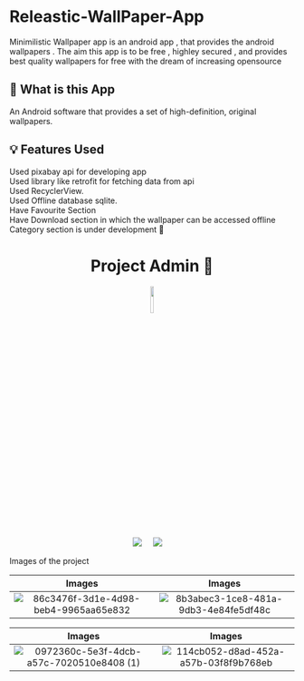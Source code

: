 # Releastic-WallPaper-App
Minimilistic Wallpaper app is an android app , that provides the android wallpapers . The aim this app is to be free , highley secured , and provides best quality wallpapers for free with the dream of increasing opensource

 ## 🧐 What is this App
An Android software that provides a set of high-definition, original wallpapers.

## 💡 Features Used

Used pixabay api for developing app <br />
Used library like retrofit for fetching data from api<br />
Used RecyclerView.<br />
Used Offline database sqlite.<br />
Have Favourite Section <br/>
Have Download section in which the wallpaper can be accessed offline<br/>
Category section is under development 🔧<br/>
<h1 align=center> Project Admin  🤵 </h1>

  <p align="center">
  <a href="https://github.com/dhruvpatidar359"><img src=https://avatars.githubusercontent.com/u/103873587?s=400&u=9b16214102d6526ad67a2e9d3f24621fce4ebb04&v=4 width="11%" /></a>

  <p align="center">
  <a target="_blank" href="https://www.linkedin.com/in/dhruv-patidar-5b7774226/"><img src="https://img.shields.io/badge/linkedin-%230077B5.svg?&style=for-the-badge&logo=linkedin&logoColor=white" /></a>&nbsp;&nbsp;&nbsp;&nbsp;
  <a href="https://www.instagram.com/dhruvpatidar359/"><img src="https://img.shields.io/badge/instagram-%23D14836.svg?&style=for-the-badge&logo=instagram&logoColor=pink" /></a>&nbsp;&nbsp;&nbsp;&nbsp;
</p>


 <p> Images of the project </p>
 
 



Images           |  Images
:-------------------------:|:-------------------------:
![86c3476f-3d1e-4d98-beb4-9965aa65e832](https://user-images.githubusercontent.com/103873587/208691128-fd71d680-9093-46ea-a118-e3f4e584aa3f.png) |  ![8b3abec3-1ce8-481a-9db3-4e84fe5df48c](https://user-images.githubusercontent.com/103873587/208691253-9c899209-37a2-4219-9718-bbaa64575def.png)


Images           |  Images
:-------------------------:|:-------------------------:
![0972360c-5e3f-4dcb-a57c-7020510e8408 (1)](https://user-images.githubusercontent.com/103873587/208692353-783c0b0e-cee4-440f-8230-faace9fd04f9.png) |  ![114cb052-d8ad-452a-a57b-03f8f9b768eb](https://user-images.githubusercontent.com/103873587/208692382-7fe9fe19-28fe-4891-90fe-21008a2fa2c2.png)




